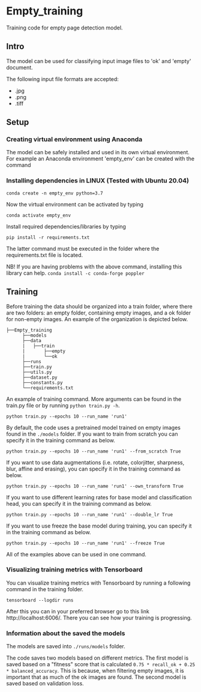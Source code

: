 # Empty_training
Training code for empty page detection model.

## Intro

The model can be used for classifying input image files to 'ok' and 'empty' document.

The following input file formats are accepted: 

- .jpg
- .png 
- .tiff 

## Setup

### Creating virtual environment using Anaconda

The model can be safely installed and used in its own virtual environment. 
For example an Anaconda environment 'empty_env' can be created with the command

### Installing dependencies in LINUX (Tested with Ubuntu 20.04)

```conda create -n empty_env python=3.7```

Now the virtual environment can be activated by typing

```conda activate empty_env```

Install required dependencies/libraries by typing 

```
pip install -r requirements.txt
```

The latter command must be executed in the folder where the requirements.txt file is located.

NB! If you are having problems with the above command, installing this library can help. `conda install -c conda-forge poppler`

## Training

Before training the data should be organized into a train folder, where there are two folders: an empty folder, containing empty images, and a ok folder for non-empty images. An example of the organization is depicted below.

```
├──Empty_training
      ├──models
      ├──data
      |   ├──train
      |       ├──empty
      |       └──ok
      ├──runs
      ├──train.py
      ├──utils.py
      ├──dataset.py
      ├──constants.py
      └──requirements.txt
```

An example of training command. More arguments can be found in the train.py file or by running `python train.py -h`. 

```python train.py --epochs 10 --run_name 'run1'```

By default, the code uses a pretrained model trained on empty images found in the `./models` folder. If you want to train from scratch you can specify it in the training command as below. 

```python train.py --epochs 10 --run_name 'run1' --from_scratch True```

If you want to use data augmentations (i.e. rotate, colorjitter, sharpness, blur, affine and erasing), you can specify it in the training command as below.

```python train.py --epochs 10 --run_name 'run1' --own_transform True```

If you want to use different learning rates for base model and classification head, you can specify it in the training command as below.

```python train.py --epochs 10 --run_name 'run1' --double_lr True```

If you want to use freeze the base model during training, you can specify it in the training command as below.

```python train.py --epochs 10 --run_name 'run1' --freeze True```

All of the examples above can be used in one command.

### Visualizing training metrics with Tensorboard

You can visualize training metrics with Tensorboard by running a following command in the training folder.

```tensorboard --logdir runs```

After this you can in your preferred browser go to this link http://localhost:6006/. There you can see how your training is progressing. 

### Information about the saved the models

The models are saved into `./runs/models` folder.

The code saves two models based on different metrics. The first model is saved based on a "fitness" score that is calculated `0.75 * recall_ok + 0.25 * balanced_accuracy`. This is because, when filtering empty images, it is important that as much of the ok images are found. The second model is saved based on validation loss.
